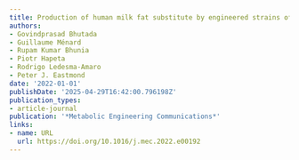 ```yaml
---
title: Production of human milk fat substitute by engineered strains of Yarrowia lipolytica
authors:
- Govindprasad Bhutada
- Guillaume Ménard
- Rupam Kumar Bhunia
- Piotr Hapeta
- Rodrigo Ledesma‐Amaro
- Peter J. Eastmond
date: '2022-01-01'
publishDate: '2025-04-29T16:42:00.796198Z'
publication_types:
- article-journal
publication: '*Metabolic Engineering Communications*'
links:
- name: URL
  url: https://doi.org/10.1016/j.mec.2022.e00192
---
```

